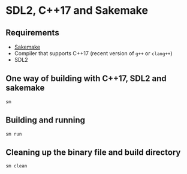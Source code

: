 SDL2, C++17 and Sakemake
========================

Requirements
------------

* [Sakemake](https://github.com/xyproto/sakemake)
* Compiler that supports C++17 (recent version of `g++` or `clang++`)
* SDL2

One way of building with C++17, SDL2 and sakemake
-------------------------------------------------

    sm

Building and running
--------------------

    sm run

Cleaning up the binary file and build directory
-----------------------------------------------

    sm clean

